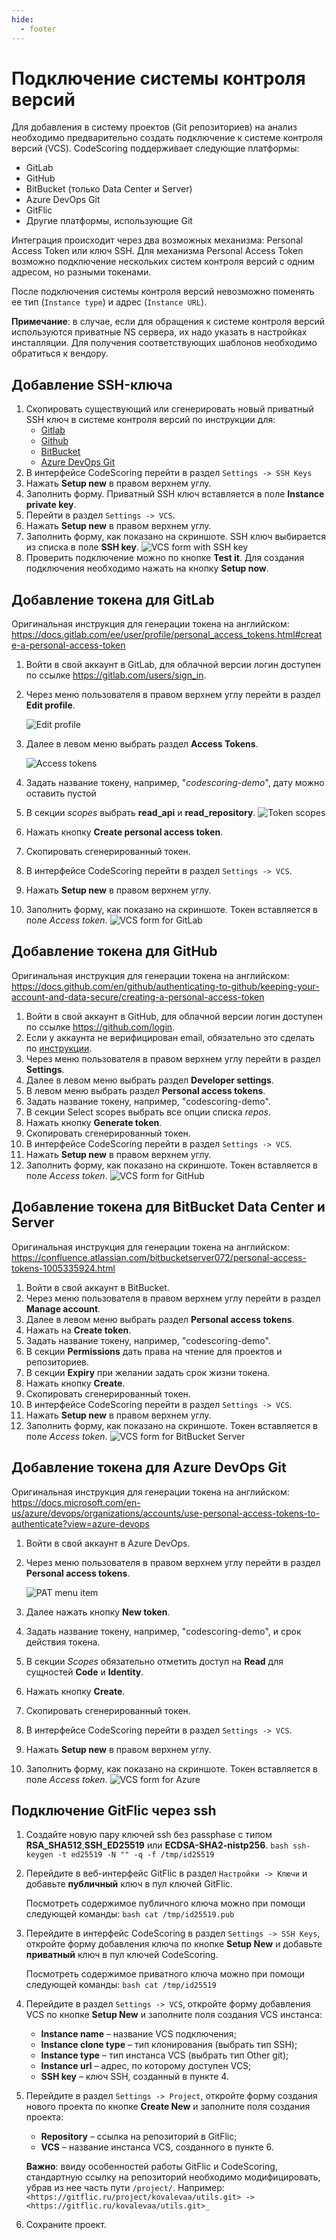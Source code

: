 ```yaml
---
hide:
  - footer
---
```

# Подключение системы контроля версий

Для добавления в систему проектов (Git репозиториев) на анализ необходимо предварительно создать подключение к системе контроля версий (VCS). CodeScoring поддерживает следующие платформы:

- GitLab
- GitHub
- BitBucket (только Data Center и Server)
- Azure DevOps Git
- GitFlic
- Другие платформы, использующие Git

Интеграция происходит через два возможных механизма: Personal Access Token или ключ SSH. Для механизма Personal Access Token возможно подключение нескольких систем контроля версий с одним адресом, но разными токенами.

После подключения системы контроля версий невозможно поменять ее тип (`Instance type`) и адрес (`Instance URL`).

**Примечание**: в случае, если для обращения к системе контроля версий используются приватные NS сервера, их надо указать в настройках инсталляции. Для получения соответствующих шаблонов необходимо обратиться к вендору.

## Добавление SSH-ключа

1. Скопировать существующий или сгенерировать новый приватный SSH ключ в системе контроля версий по инструкции для:
    - [Gitlab](https://docs.gitlab.com/ee/user/ssh.html])
    - [Github](https://docs.github.com/en/authentication/connecting-to-github-with-ssh/generating-a-new-ssh-key-and-adding-it-to-the-ssh-agent)
    - [BitBucket](https://support.atlassian.com/bitbucket-cloud/docs/configure-ssh-and-two-step-verification/)
    - [Azure DevOps Git](https://learn.microsoft.com/en-us/azure/devops/repos/git/use-ssh-keys-to-authenticate?view=azure-devops)
2. В интерфейсе CodeScoring перейти в раздел `Settings -> SSH Keys`
3. Нажать **Setup new** в правом верхнем углу.
4. Заполнить форму. Приватный SSH ключ вставляется в поле **Instance private key**.
5. Перейти в раздел `Settings -> VCS`.
6. Нажать **Setup new** в правом верхнем углу.
7. Заполнить форму, как показано на скриншоте. SSH ключ выбирается из списка в поле **SSH key**.
    ![VCS form with SSH key](/assets/img/vcs-ssh-key.png)
8. Проверить подключение можно по кнопке **Test it**. Для создания подключения необходимо нажать на кнопку **Setup now**.

## Добавление токена для GitLab

Оригинальная инструкция для генерации токена на английском: <https://docs.gitlab.com/ee/user/profile/personal_access_tokens.html#create-a-personal-access-token>

1. Войти в свой аккаунт в GitLab, для облачной версии логин доступен по ссылке <https://gitlab.com/users/sign_in>.
2. Через меню пользователя в правом верхнем углу перейти в раздел **Edit profile**.

    ![Edit profile](/assets/img/gitlab/edit-profile-link.png)

3. Далее в левом меню выбрать раздел **Access Tokens**.

    ![Access tokens](/assets/img/gitlab/access-tokens-link.png)

4. Задать название токену, например, "*codescoring-demo*", дату можно оставить пустой
5. В секции _scopes_ выбрать **read_api** и **read_repository**.
    ![Token scopes](/assets/img/gitlab/scopes.png)
6. Нажать кнопку **Create personal access token**.
7. Скопировать сгенерированный токен.
8. В интерфейсе CodeScoring перейти в раздел `Settings -> VCS`.
9.  Нажать **Setup new** в правом верхнем углу.
10. Заполнить форму, как показано на скриншоте. Токен вставляется в поле _Access token_.
    ![VCS form for GitLab](/assets/img/gitlab/cs-vcs-form-gitlab.png)

## Добавление токена для GitHub

Оригинальная инструкция для генерации токена на английском: <https://docs.github.com/en/github/authenticating-to-github/keeping-your-account-and-data-secure/creating-a-personal-access-token>

1. Войти в свой аккаунт в GitHub, для облачной версии логин доступен по ссылке <https://github.com/login>.
2. Если у аккаунта не верифицирован email, обязательно это сделать по [инструкции](https://docs.github.com/en/get-started/signing-up-for-github/verifying-your-email-address).
3. Через меню пользователя в правом верхнем углу перейти в раздел **Settings**.
4. Далее в левом меню выбрать раздел **Developer settings**.
5. В левом меню выбрать раздел **Personal access tokens**.
6. Задать название токену, например, "codescoring-demo".
7. В секции Select scopes выбрать все опции списка _repos_.
8. Нажать кнопку **Generate token**.
9. Скопировать сгенерированный токен.
10. В интерфейсе CodeScoring перейти в раздел `Settings -> VCS`.
11. Нажать **Setup new** в правом верхнем углу.
12. Заполнить форму, как показано на скриншоте. Токен вставляется в поле _Access token_.
    ![VCS form for GitHub](/assets/img/github/cs-vcs-form-github.png)

## Добавление токена для BitBucket Data Center и Server

Оригинальная инструкция для генерации токена на английском: <https://confluence.atlassian.com/bitbucketserver072/personal-access-tokens-1005335924.html>

1. Войти в свой аккаунт в BitBucket.
2. Через меню пользователя в правом верхнем углу перейти в раздел **Manage account**.
3. Далее в левом меню выбрать раздел **Personal access tokens**.
4. Нажать на **Create token**.
5. Задать название токену, например, "codescoring-demo".
6. В секции **Permissions** дать права на чтение для проектов и репозиториев.
7. В секции **Expiry** при желании задать срок жизни токена.
8. Нажать кнопку **Create**.
9. Скопировать сгенерированный токен.
10. В интерфейсе CodeScoring перейти в раздел `Settings -> VCS`.
11. Нажать **Setup new** в правом верхнем углу.
12. Заполнить форму, как показано на скриншоте. Токен вставляется в поле _Access token_.
    ![VCS form for BitBucket Server](/assets/img/bitbucket/cs-vcs-form-bitbucket.png)

## Добавление токена для Azure DevOps Git

Оригинальная инструкция для генерации токена на английском: <https://docs.microsoft.com/en-us/azure/devops/organizations/accounts/use-personal-access-tokens-to-authenticate?view=azure-devops>

1. Войти в свой аккаунт в Azure DevOps.
2. Через меню пользователя в правом верхнем углу перейти в раздел **Personal access tokens**.

    ![PAT menu item](/assets/img/azure/pat-menu-item.png)
    
3. Далее нажать кнопку **New token**.
4. Задать название токену, например, "codescoring-demo", и срок действия токена.
5. В секции _Scopes_ обязательно отметить доступ на **Read** для сущностей **Code** и **Identity**.
6. Нажать кнопку **Create**.
7. Скопировать сгенерированный токен.
8. В интерфейсе CodeScoring перейти в раздел `Settings -> VCS`.
9. Нажать **Setup new** в правом верхнем углу.
10. Заполнить форму, как показано на скриншоте. Токен вставляется в поле _Access token_.
    ![VCS form for Azure](/assets/img/azure/cs-vcs-form-azure.png)

## Подключение GitFlic через ssh

1. Создайте новую пару ключей ssh без passphase с типом **RSA_SHA512**,**SSH_ED25519** или **ECDSA-SHA2-nistp256**.
        ```bash
        ssh-keygen -t ed25519 -N "" -q -f /tmp/id25519
        ```
2. Перейдите в веб-интерфейс GitFlic в раздел `Настройки -> Ключи` и добавьте **публичный** ключ в пул ключей GitFlic.

    Посмотреть содержимое публичного ключа можно при помощи следующей команды:
        ```bash
        cat /tmp/id25519.pub
        ```

3. Перейдите в интерфейс CodeScoring в раздел `Settings -> SSH Keys`, откройте форму добавления ключа по кнопке **Setup New**  и добавьте **приватный** ключ в пул ключей CodeScoring.

    Посмотреть содержимое приватного ключа можно при помощи следующей команды:
        ```bash
        cat /tmp/id25519
        ```

4. Перейдите в раздел `Settings -> VCS`, откройте форму добавления VCS по кнопке **Setup New** и заполните поля создания VCS инстанса:

    - **Instance name** – название VCS подключения;
    - **Instance clone type** – тип клонирования (выбрать тип SSH);
    - **Instance type** – тип инстанса VCS (выбрать тип Other git);
    - **Instance url** – адрес, по которому доступен VCS;
    - **SSH key** – ключ SSH, созданный в пункте 4.

5. Перейдите  в раздел `Settings -> Project`, откройте форму создания нового проекта по кнопке **Create New** и заполните поля создания проекта:

    - **Repository** – ссылка на репозиторий в GitFlic;
    - **VCS** – название инстанса VCS, созданного в пункте 6.

    **Важно**: ввиду особенностей работы GitFlic и CodeScoring, стандартную ссылку на репозиторий необходимо модифицировать, убрав из нее часть пути `/project/`. Например:
        ```
        <https://gitflic.ru/project/kovalevaa/utils.git> -> <https://gitflic.ru/kovalevaa/utils.git>_
        ```

6. Сохраните проект.

